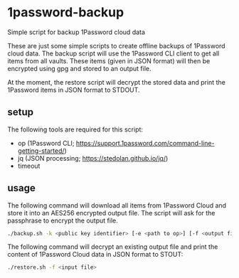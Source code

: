 # 1password-backup

Simple script for backup 1Password cloud data

These are just some simple scripts to create offline backups of 1Password cloud
data. The backup script will use the 1Password CLI client to get all items from
all vaults. These items (given in JSON format) will then be encrypted using gpg
and stored to an output file.

At the moment, the restore script will decrypt the stored data and print the
1Password items in JSON format to STDOUT.

## setup

The following tools are required for this script:
 * op (1Password CLI; https://support.1password.com/command-line-getting-started/)
 * jq (JSON processing; https://stedolan.github.io/jq/)
 * timeout

## usage

The following command will download all items from 1Password Cloud and store it
into an AES256 encrypted output file. The script will ask for the passphrase to
encrypt the output file.

```sh
./backup.sh -k <public key identifier> [-e <path to op>] [-f <output file>]
```

The following command will decrypt an existing output file and print the
content of 1Password Cloud data in JSON format to STOUT:

```sh
./restore.sh -f <input file>
```
